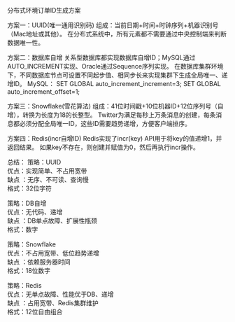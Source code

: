 分布式环境订单ID生成方案

方案一：UUID(唯一通用识别码)
	组成：当前日期+时间+时钟序列+机器识别号（Mac地址或其他）。
	在分布式系统中，所有元素都不需要通过中央控制端来判断数据唯一性。

方案二：数据库自增
	关系型数据库都实现数据库自增ID；MySQL通过AUTO_INCREMENT实现、Oracle通过Sequence序列实现。
	在数据库集群环境下，不同数据库节点可设置不同起步值、相同步长来实现集群下生成全局唯一、递增ID。
	MySQL：
   	  SET GLOBAL auto_increment_increment=3;
	  SET GLOBAL auto_increment_offset=1;

方案三：Snowflake(雪花算法)
	组成：41位时间戳+10位机器ID+12位序列号（自增），转换为长度为18的长整型。
	Twitter为满足每秒上万条消息的创建，每条消息都必须分配全局唯一ID，这些ID需要趋势递增，方便客户端排序。

方案四：Redis(incr自增ID)
	Redis实现了incr(key) API用于将key的值递增1，并返回结果。
	如果key不存在，则创建并赋值为0，然后再执行incr操作。

总结：
  策略：UUID			
  优点：实现简单、不占用宽带						
  缺点	：无序、不可读、查询慢			
  格式：32位字符
  
  策略：DB自增			
  优点：无代码、递增					
  缺点	：DB单点故障、扩展性瓶颈			
  格式：数字
  
  策略：Snowflake			
  优点：不占用宽带、低位趋势递增					
  缺点	：依赖服务器时间	
  格式：18位数字
  
  策略：Redis			
  优点：无单点故障、性能优于DB、递增						
  缺点	：占用宽带、Redis集群维护			
  格式：12位自由组合